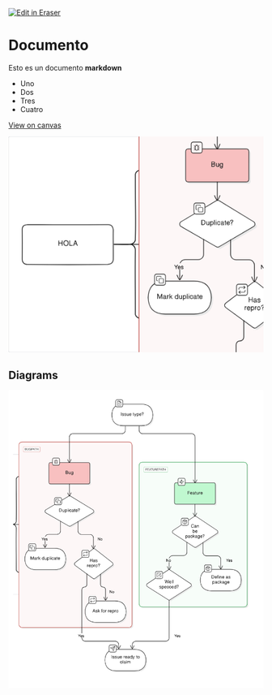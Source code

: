 <p><a target="_blank" href="https://app.eraser.io/workspace/0gMNxKMvU3M8kHpRvA6M" id="edit-in-eraser-github-link"><img alt="Edit in Eraser" src="https://firebasestorage.googleapis.com/v0/b/second-petal-295822.appspot.com/o/images%2Fgithub%2FOpen%20in%20Eraser.svg?alt=media&amp;token=968381c8-a7e7-472a-8ed6-4a6626da5501"></a></p>

# Documento
Esto es un documento **markdown**

- Uno
- Dos
- Tres
- Cuatro


[﻿View on canvas](https://app.eraser.io/workspace/0gMNxKMvU3M8kHpRvA6M?elements=3fSZutc97DPTD-kk6VbHKQ) 



![Figure 1](/.eraser/0gMNxKMvU3M8kHpRvA6M___IwSug9F0vxd5dZu9WBSogsaQ2f82___---figure----ISV1rnoUzDLamANEIHBB---figure---WyXgXxnLanrHU7aaHudyxQ.png "Figure 1")








<!-- eraser-additional-content -->
## Diagrams
<!-- eraser-additional-files -->
<a href="/demo-flowchart-1.eraserdiagram" data-element-id="aYSakJTMJ7gPJK9cDfJ_8"><img src="/.eraser/0gMNxKMvU3M8kHpRvA6M___IwSug9F0vxd5dZu9WBSogsaQ2f82___---diagram----3643d2cdfa15da5df1b06da505cfcfef.png" alt="" data-element-id="aYSakJTMJ7gPJK9cDfJ_8" /></a>
<!-- end-eraser-additional-files -->
<!-- end-eraser-additional-content -->
<!--- Eraser file: https://app.eraser.io/workspace/0gMNxKMvU3M8kHpRvA6M --->